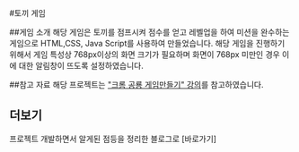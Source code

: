 #토끼 게임

##게임 소개
해당 게임은 토끼를 점프시켜 점수를 얻고 레벨업을 하여 미션을 완수하는 게임으로 HTML,CSS, Java Script를 사용하여 만들었습니다.
해당 게임을 진행하기 위해서 게임 특성상 768px이상의 화면 크기가 필요하며 화면이 768px 미만인 경우 이에 대한 알림창이 뜨도록 설정하였습니다. 

##참고 자료
해당 프로젝트는 ["크롬 공룡 게임만들기" 강의](https://youtu.be/qkTtmgCjHhM)를 참고하였습니다. 

## 더보기
프로젝트 개발하면서 알게된 점등을 정리한 블로그로 [바로가기] 
